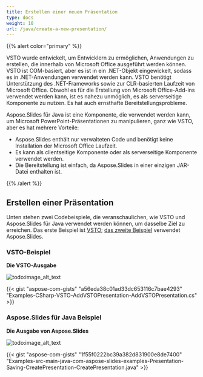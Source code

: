 ```yaml
---
title: Erstellen einer neuen Präsentation
type: docs
weight: 10
url: /java/create-a-new-presentation/
---
```


{{% alert color="primary" %}} 

VSTO wurde entwickelt, um Entwicklern zu ermöglichen, Anwendungen zu erstellen, die innerhalb von Microsoft Office ausgeführt werden können. VSTO ist COM-basiert, aber es ist in ein .NET-Objekt eingewickelt, sodass es in .NET-Anwendungen verwendet werden kann. VSTO benötigt Unterstützung des .NET-Frameworks sowie zur CLR-basierten Laufzeit von Microsoft Office. Obwohl es für die Erstellung von Microsoft Office-Add-ins verwendet werden kann, ist es nahezu unmöglich, es als serverseitige Komponente zu nutzen. Es hat auch ernsthafte Bereitstellungsprobleme.

Aspose.Slides für Java ist eine Komponente, die verwendet werden kann, um Microsoft PowerPoint-Präsentationen zu manipulieren, ganz wie VSTO, aber es hat mehrere Vorteile:

- Aspose.Slides enthält nur verwalteten Code und benötigt keine Installation der Microsoft Office Laufzeit.
- Es kann als clientseitige Komponente oder als serverseitige Komponente verwendet werden.
- Die Bereitstellung ist einfach, da Aspose.Slides in einer einzigen JAR-Datei enthalten ist.

{{% /alert %}} 
## **Erstellen einer Präsentation**
Unten stehen zwei Codebeispiele, die veranschaulichen, wie VSTO und Aspose.Slides für Java verwendet werden können, um dasselbe Ziel zu erreichen. Das erste Beispiel ist [VSTO](/slides/java/create-a-new-presentation/); [das zweite Beispiel](/slides/java/create-a-new-presentation/) verwendet Aspose.Slides.
### **VSTO-Beispiel**
**Die VSTO-Ausgabe** 

![todo:image_alt_text](create-a-new-presentation_1.png)

{{< gist "aspose-com-gists" "a56eda38c01ad33dc653116c7bae4293" "Examples-CSharp-VSTO-AddVSTOPresentation-AddVSTOPresentation.cs" >}}
### **Aspose.Slides für Java Beispiel**
**Die Ausgabe von Aspose.Slides** 

![todo:image_alt_text](create-a-new-presentation_2.png)

{{< gist "aspose-com-gists" "1f55f0222bc39a382d831900e8de7400" "Examples-src-main-java-com-aspose-slides-examples-Presentation-Saving-CreatePresentation-CreatePresentation.java" >}}